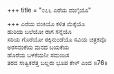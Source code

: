 +++
title = "೦೭೬ ಎರೆಯ ವಙ್ಕಿಯೊ"

+++
ಎರೆಯ ವಂಕಿಯೊ ಕಳಿತ ಮೆಕ್ಕೆಯೊ  
ಹುರಿಯ ಬಲೆಯೋ ರಾಗ ಸನ್ನೆಯೊ  
ಸರಿಯ ಗೊರೆಯೋ ಠಕ್ಕಿನುಂಡೆಯೊ ಸವಿಯ ಚಿತ್ರಕವೊ   
ಅರಸನಂಕೆಯ ಮನದ ಬಯಕೆಯ  
ಹೊರೆಯ ಬಳಕೆಯನೀ ಸಮಂಜಸ  
ತರದ ಸಾತ್ವಿಕರೆತ್ತ ಬಲ್ಲರು ಭೂಪ ಕೇಳ್ ಎಂದ     ॥76॥